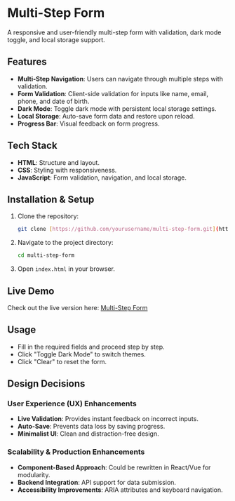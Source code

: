 # Multi-Step Form

A responsive and user-friendly multi-step form with validation, dark mode toggle, and local storage support.

## Features
- **Multi-Step Navigation**: Users can navigate through multiple steps with validation.
- **Form Validation**: Client-side validation for inputs like name, email, phone, and date of birth.
- **Dark Mode**: Toggle dark mode with persistent local storage settings.
- **Local Storage**: Auto-save form data and restore upon reload.
- **Progress Bar**: Visual feedback on form progress.

## Tech Stack
- **HTML**: Structure and layout.
- **CSS**: Styling with responsiveness.
- **JavaScript**: Form validation, navigation, and local storage.

## Installation & Setup
1. Clone the repository:
   ```sh
   git clone [https://github.com/yourusername/multi-step-form.git](https://github.com/KartikKr001/MultiStepForm.git)
2. Navigate to the project directory:
   ```sh
   cd multi-step-form
   ```
3. Open `index.html` in your browser.

## Live Demo
Check out the live version here: [Multi-Step Form](https://multi-step-form-six-tau.vercel.app/)

## Usage
- Fill in the required fields and proceed step by step.
- Click "Toggle Dark Mode" to switch themes.
- Click "Clear" to reset the form.

## Design Decisions
### **User Experience (UX) Enhancements**
- **Live Validation**: Provides instant feedback on incorrect inputs.
- **Auto-Save**: Prevents data loss by saving progress.
- **Minimalist UI**: Clean and distraction-free design.

### **Scalability & Production Enhancements**
- **Component-Based Approach**: Could be rewritten in React/Vue for modularity.
- **Backend Integration**: API support for data submission.
- **Accessibility Improvements**: ARIA attributes and keyboard navigation.

